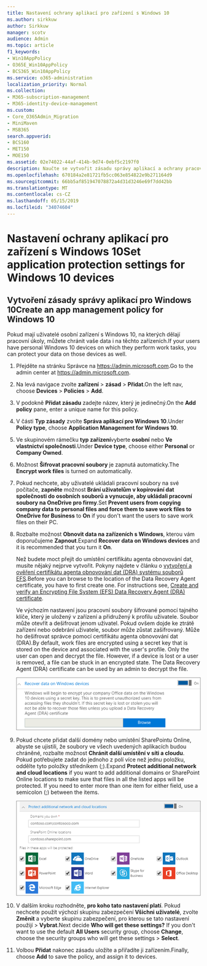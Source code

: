 ```yaml
---
title: Nastavení ochrany aplikací pro zařízení s Windows 10
ms.author: sirkkuw
author: Sirkkuw
manager: scotv
audience: Admin
ms.topic: article
f1_keywords:
- Win10AppPolicy
- O365E_Win10AppPolicy
- BCS365_Win10AppPolicy
ms.service: o365-administration
localization_priority: Normal
ms.collection:
- M365-subscription-management
- M365-identity-device-management
ms.custom:
- Core_O365Admin_Migration
- MiniMaven
- MSB365
search.appverid:
- BCS160
- MET150
- MOE150
ms.assetid: 02e74022-44af-414b-9d74-0ebf5c2197f0
description: Naučte se vytvořit zásadu správy aplikací a ochrany pracovních souborů v zařízení Windows 10.
ms.openlocfilehash: 670184a2e81721fb5cc063e854822e9b271164d9
ms.sourcegitcommit: 66bb5af851947078872a4d31d3246e69f7dd42bb
ms.translationtype: MT
ms.contentlocale: cs-CZ
ms.lasthandoff: 05/15/2019
ms.locfileid: "34074604"
---
```

# <a name="set-application-protection-settings-for-windows-10-devices"></a><span data-ttu-id="f2eb4-103">Nastavení ochrany aplikací pro zařízení s Windows 10</span><span class="sxs-lookup"><span data-stu-id="f2eb4-103">Set application protection settings for Windows 10 devices</span></span>

## <a name="create-an-app-management-policy-for-windows-10"></a><span data-ttu-id="f2eb4-104">Vytvoření zásady správy aplikací pro Windows 10</span><span class="sxs-lookup"><span data-stu-id="f2eb4-104">Create an app management policy for Windows 10</span></span>

<span data-ttu-id="f2eb4-105">Pokud mají uživatelé osobní zařízení s Windows 10, na kterých dělají pracovní úkoly, můžete chránit vaše data i na těchto zařízeních.</span><span class="sxs-lookup"><span data-stu-id="f2eb4-105">If your users have personal Windows 10 devices on which they perform work tasks, you can protect your data on those devices as well.</span></span>
  
1. <span data-ttu-id="f2eb4-106">Přejděte na stránku Správce na <a href="https://go.microsoft.com/fwlink/p/?linkid=837890" target="_blank">https://admin.microsoft.com</a>.</span><span class="sxs-lookup"><span data-stu-id="f2eb4-106">Go to the admin center at <a href="https://go.microsoft.com/fwlink/p/?linkid=837890" target="_blank">https://admin.microsoft.com</a>.</span></span> 
    
2. <span data-ttu-id="f2eb4-107">Na levá navigace zvolte **zařízení** \> **zásad** \> **Přidat**.</span><span class="sxs-lookup"><span data-stu-id="f2eb4-107">On the left nav, choose **Devices** \> **Policies** \> **Add**.</span></span>

3. <span data-ttu-id="f2eb4-108">V podokně **Přidat zásadu** zadejte název, který je jedinečný.</span><span class="sxs-lookup"><span data-stu-id="f2eb4-108">On the **Add policy** pane, enter a unique name for this policy.</span></span> 
    
4. <span data-ttu-id="f2eb4-109">V části **Typ zásady** zvolte **Správa aplikací pro Windows 10**.</span><span class="sxs-lookup"><span data-stu-id="f2eb4-109">Under **Policy type**, choose **Application Management for Windows 10**.</span></span>
    
5. <span data-ttu-id="f2eb4-110">Ve skupinovém rámečku **typ zařízení**vyberte **osobní** nebo **Ve vlastnictví společnosti**.</span><span class="sxs-lookup"><span data-stu-id="f2eb4-110">Under **Device type**, choose either **Personal** or **Company Owned**.</span></span>
    
6. <span data-ttu-id="f2eb4-111">Možnost **Šifrovat pracovní soubory** je zapnutá automaticky.</span><span class="sxs-lookup"><span data-stu-id="f2eb4-111">The **Encrypt work files** is turned on automatically.</span></span> 
    
7. <span data-ttu-id="f2eb4-112">Pokud nechcete, aby uživatelé ukládali pracovní soubory na své počítače, **zapněte** možnost **Brání uživatelům v kopírování dat společnosti do osobních souborů a vynucuje, aby ukládali pracovní soubory na OneDrive pro firmy**.</span><span class="sxs-lookup"><span data-stu-id="f2eb4-112">Set **Prevent users from copying company data to personal files and force them to save work files to OneDrive for Business** to **On** if you don't want the users to save work files on their PC.</span></span> 
    
9. <span data-ttu-id="f2eb4-113">Rozbalte možnost **Obnovit data na zařízeních s Windows**, kterou vám doporučujeme **Zapnout**.</span><span class="sxs-lookup"><span data-stu-id="f2eb4-113">Expand **Recover data on Windows devices** and it is recommended that you turn it **On**.</span></span>
    
    <span data-ttu-id="f2eb4-p101">Než budete moct přejít do umístění certifikátu agenta obnovování dat, musíte nějaký nejprve vytvořit. Pokyny najdete v článku o [vytvoření a ověření certifikátu agenta obnovování dat (DRA) systému souborů EFS](https://go.microsoft.com/fwlink/p/?linkid=853700).</span><span class="sxs-lookup"><span data-stu-id="f2eb4-p101">Before you can browse to the location of the Data Recovery Agent certificate, you have to first create one. For instructions see, [Create and verify an Encrypting File System (EFS) Data Recovery Agent (DRA) certificate](https://go.microsoft.com/fwlink/p/?linkid=853700).</span></span>
    
    <span data-ttu-id="f2eb4-p102">Ve výchozím nastavení jsou pracovní soubory šifrované pomocí tajného klíče, který je uložený v zařízení a přidružený k profilu uživatele. Soubor může otevřít a dešifrovat jenom uživatel. Pokud ovšem dojde ke ztrátě zařízení nebo odebrání uživatele, soubor může zůstat zašifrovaný. Může ho dešifrovat správce pomocí certifikátu agenta obnovování dat (DRA).</span><span class="sxs-lookup"><span data-stu-id="f2eb4-p102">By default, work files are encrypted using a secret key that is stored on the device and associated with the user's profile. Only the user can open and decrypt the file. However, if a device is lost or a user is removed, a file can be stuck in an encrypted state. The Data Recovery Agent (DRA) certificate can be used by an admin to decrypt the file.</span></span>
    
    ![Browse to Data Recovery Agent certificate.](media/7d7d664f-b72f-4293-a3e7-d0fa7371366c.png)
  
10. <span data-ttu-id="f2eb4-p103">Pokud chcete přidat další domény nebo umístění SharePointu Online, abyste se ujistili, že soubory ve všech uvedených aplikacích budou chráněné, rozbalte možnost **Chránit další umístění v síti a cloudu**. Pokud potřebujete zadat do jednoho z polí více než jednu položku, oddělte tyto položky středníkem (;).</span><span class="sxs-lookup"><span data-stu-id="f2eb4-p103">Expand **Protect additional network and cloud locations** if you want to add additional domains or SharePoint Online locations to make sure that files in all the listed apps will be protected. If you need to enter more than one item for either field, use a semicolon (;) between the items.</span></span>
    
    ![Expand Protect additional network and cloud locations, and enter domains or SharePoint Online sites you own.](media/7afaa0c7-ba53-456d-8c61-312c45e09625.png)
  
11. <span data-ttu-id="f2eb4-p104">V dalším kroku rozhodněte, **pro koho tato nastavení platí**. Pokud nechcete použít výchozí skupinu zabezpečení **Všichni uživatelé**, zvolte **Změnit** a vyberte skupinu zabezpečení, pro kterou se tato nastavení použijí \> **Vybrat**.</span><span class="sxs-lookup"><span data-stu-id="f2eb4-p104">Next decide **Who will get these settings?** If you don't want to use the default **All Users** security group, choose **Change**, choose the security groups who will get these settings \> **Select**.</span></span>
    
12. <span data-ttu-id="f2eb4-126">Volbou **Přidat** nakonec zásadu uložíte a přiřadíte ji zařízením.</span><span class="sxs-lookup"><span data-stu-id="f2eb4-126">Finally, choose **Add** to save the policy, and assign it to devices.</span></span> 